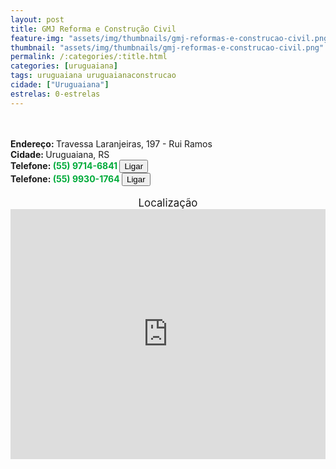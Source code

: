 ```yaml
---
layout: post
title: GMJ Reforma e Construção Civil
feature-img: "assets/img/thumbnails/gmj-reformas-e-construcao-civil.png"
thumbnail: "assets/img/thumbnails/gmj-reformas-e-construcao-civil.png"
permalink: /:categories/:title.html
categories: [uruguaiana]
tags: uruguaiana uruguaianaconstrucao
cidade: ["Uruguaiana"]
estrelas: 0-estrelas
---
```

<!-- more --><br/>
<br/>
<b>Endereço: </b>Travessa Laranjeiras, 197 - Rui Ramos<br />
<b>Cidade: </b>Uruguaiana, RS<br />
<b>Telefone: <span style="color: #00ab3a;">(55) 9714-6841</span> <a href="tel:5597146841"><button class="ligar">Ligar</button></a></b><br />
<b>Telefone: <span style="color: #00ab3a;">(55) 9930-1764</span> <a href="tel:5599301764"><button class="ligar">Ligar</button></a></b><br />
<br />
<div style="font-size: larger; text-align: center;">
Localização</div>
<iframe src="https://www.google.com/maps/embed?pb=!1m18!1m12!1m3!1d13852.603031205965!2d-57.07767432416292!3d-29.77328198641529!2m3!1f0!2f0!3f0!3m2!1i1024!2i768!4f13.1!3m3!1m2!1s0x94535b024d1e3711%3A0xefde4073a8f6ba65!2sRui+Ramos%2C+Uruguaiana+-+RS!5e0!3m2!1spt-BR!2sbr!4v1524053369559" width="100%" height="400" frameborder="0" style="border:0" allowfullscreen></iframe>
